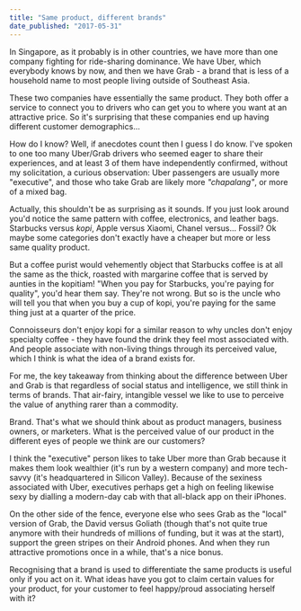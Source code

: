 ```yaml
---
title: "Same product, different brands"
date_published: "2017-05-31"
---
```


In Singapore, as it probably is in other countries, we have more than one company fighting for ride-sharing dominance. We have Uber, which everybody knows by now, and then we have Grab - a brand that is less of a household name to most people living outside of Southeast Asia.

These two companies have essentially the same product. They both offer a service to connect you to drivers who can get you to where you want at an attractive price. So it's surprising that these companies end up having different customer demographics...

How do I know? Well, if anecdotes count then I guess I do know. I've spoken to one too many Uber/Grab drivers who seemed eager to share their experiences, and at least 3 of them have independently confirmed, without my solicitation, a curious observation: Uber passengers are usually more "executive", and those who take Grab are likely more _"chapalang"_, or more of a mixed bag.

Actually, this shouldn't be as surprising as it sounds. If you just look around you'd notice the same pattern with coffee, electronics, and leather bags. Starbucks versus _kopi_, Apple versus Xiaomi, Chanel versus... Fossil? Ok maybe some categories don't exactly have a cheaper but more or less same quality product.

But a coffee purist would vehemently object that Starbucks coffee is at all the same as the thick, roasted with margarine coffee that is served by aunties in the kopitiam! "When you pay for Starbucks, you're paying for quality", you'd hear them say. They're not wrong. But so is the uncle who will tell you that when you buy a cup of kopi, you're paying for the same thing just at a quarter of the price.

Connoisseurs don't enjoy kopi for a similar reason to why uncles don't enjoy specialty coffee - they have found the drink they feel most associated with. And people associate with non-living things through its perceived value, which I think is what the idea of a brand exists for.

For me, the key takeaway from thinking about the difference between Uber and Grab is that regardless of social status and intelligence, we still think in terms of brands. That air-fairy, intangible vessel we like to use to perceive the value of anything rarer than a commodity.

Brand. That's what we should think about as product managers, business owners, or marketers. What is the perceived value of our product in the different eyes of people we think are our customers?

I think the "executive" person likes to take Uber more than Grab because it makes them look wealthier (it's run by a western company) and more tech-savvy (it's headquartered in Silicon Valley). Because of the sexiness associated with Uber, executives perhaps get a high on feeling likewise sexy by dialling a modern-day cab with that all-black app on their iPhones.

On the other side of the fence, everyone else who sees Grab as the "local" version of Grab, the David versus Goliath (though that's not quite true anymore with their hundreds of millions of funding, but it was at the start), support the green stripes on their Android phones. And when they run attractive promotions once in a while, that's a nice bonus.

Recognising that a brand is used to differentiate the same products is useful only if you act on it. What ideas have you got to claim certain values for your product, for your customer to feel happy/proud associating herself with it?
